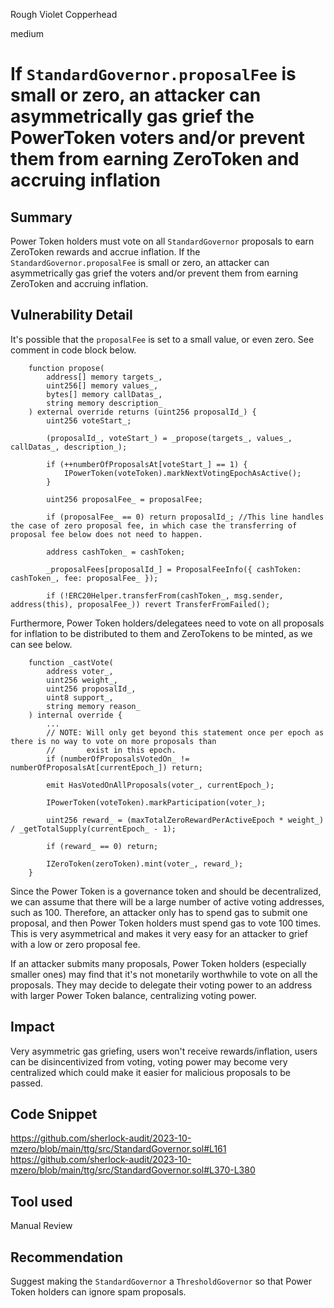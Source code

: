 Rough Violet Copperhead

medium

# If `StandardGovernor.proposalFee` is small or zero, an attacker can asymmetrically gas grief the PowerToken voters and/or prevent them from earning ZeroToken and accruing inflation

## Summary
Power Token holders must vote on all `StandardGovernor` proposals to earn ZeroToken rewards and accrue inflation. If the `StandardGovernor.proposalFee` is small or zero, an attacker can asymmetrically gas grief the voters and/or prevent them from earning ZeroToken and accruing inflation.
## Vulnerability Detail
It's possible that the `proposalFee` is set to a small value, or even zero. See comment in code block below.
```solidity
    function propose(
        address[] memory targets_,
        uint256[] memory values_,
        bytes[] memory callDatas_,
        string memory description_
    ) external override returns (uint256 proposalId_) {
        uint256 voteStart_;

        (proposalId_, voteStart_) = _propose(targets_, values_, callDatas_, description_);

        if (++numberOfProposalsAt[voteStart_] == 1) {
            IPowerToken(voteToken).markNextVotingEpochAsActive();
        }

        uint256 proposalFee_ = proposalFee;

        if (proposalFee_ == 0) return proposalId_; //This line handles the case of zero proposal fee, in which case the transferring of proposal fee below does not need to happen.

        address cashToken_ = cashToken;

        _proposalFees[proposalId_] = ProposalFeeInfo({ cashToken: cashToken_, fee: proposalFee_ });

        if (!ERC20Helper.transferFrom(cashToken_, msg.sender, address(this), proposalFee_)) revert TransferFromFailed();
```
Furthermore, Power Token holders/delegatees need to vote on all proposals for inflation to be distributed to them and ZeroTokens to be minted, as we can see below.
```solidity
    function _castVote(
        address voter_,
        uint256 weight_,
        uint256 proposalId_,
        uint8 support_,
        string memory reason_
    ) internal override {
        ...
        // NOTE: Will only get beyond this statement once per epoch as there is no way to vote on more proposals than
        //       exist in this epoch.
        if (numberOfProposalsVotedOn_ != numberOfProposalsAt[currentEpoch_]) return;

        emit HasVotedOnAllProposals(voter_, currentEpoch_);

        IPowerToken(voteToken).markParticipation(voter_);

        uint256 reward_ = (maxTotalZeroRewardPerActiveEpoch * weight_) / _getTotalSupply(currentEpoch_ - 1);

        if (reward_ == 0) return;

        IZeroToken(zeroToken).mint(voter_, reward_);
    }
```
Since the Power Token is a governance token and should be decentralized, we can assume that there will be a large number of active voting addresses, such as 100. Therefore, an attacker only has to spend gas to submit one proposal, and then Power Token holders must spend gas to vote 100 times. This is very asymmetrical and makes it very easy for an attacker to grief with a low or zero proposal fee.

If an attacker submits many proposals, Power Token holders (especially smaller ones) may find that it's not monetarily worthwhile to vote on all the proposals. They may decide to delegate their voting power to an address with larger Power Token balance, centralizing voting power.

## Impact
Very asymmetric gas griefing, users won't receive rewards/inflation, users can be disincentivized from voting, voting power may become very centralized which could make it easier for malicious proposals to be passed.

## Code Snippet
https://github.com/sherlock-audit/2023-10-mzero/blob/main/ttg/src/StandardGovernor.sol#L161
https://github.com/sherlock-audit/2023-10-mzero/blob/main/ttg/src/StandardGovernor.sol#L370-L380
## Tool used

Manual Review

## Recommendation
Suggest making the `StandardGovernor` a `ThresholdGovernor` so that Power Token holders can ignore spam proposals.